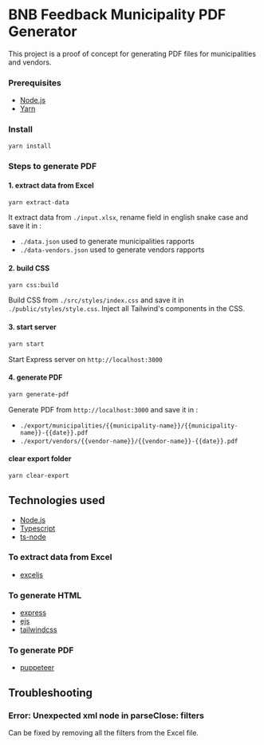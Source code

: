 # BNB Feedback Municipality PDF Generator

This project is a proof of concept for generating PDF files for municipalities and vendors.

### Prerequisites

- [Node.js](https://nodejs.org/en/)
- [Yarn](https://yarnpkg.com/)

### Install

```bash
yarn install
```

### Steps to generate PDF

#### 1. extract data from Excel

```bash
yarn extract-data
```

It extract data from `./input.xlsx`, rename field in english snake case and save it in :  
- `./data.json` used to generate municipalities rapports
- `./data-vendors.json` used to generate vendors rapports 

#### 2. build CSS

```bash
yarn css:build
```

Build CSS from `./src/styles/index.css` and save it in `./public/styles/style.css`. Inject all Tailwind's components in the CSS. 

#### 3. start server

```bash
yarn start
```

Start Express server on `http://localhost:3000`

#### 4. generate PDF

```bash
yarn generate-pdf
```

Generate PDF from `http://localhost:3000` and save it in :
- `./export/municipalities/{{municipality-name}}/{{municipality-name}}-{{date}}.pdf`
- `./export/vendors/{{vendor-name}}/{{vendor-name}}-{{date}}.pdf`

#### clear export folder

```bash
yarn clear-export
```

## Technologies used

- [Node.js](https://nodejs.org/en/)
- [Typescript](https://www.typescriptlang.org/)
- [ts-node](https://typestrong.org/ts-node/)

### To extract data from Excel

- [exceljs](https://github.com/exceljs/exceljs)

### To generate HTML

- [express](https://expressjs.com/)
- [ejs](https://ejs.co/)
- [tailwindcss](https://tailwindcss.com/)

### To generate PDF

- [puppeteer](https://pptr.dev/)

## Troubleshooting

### Error: Unexpected xml node in parseClose: filters

Can be fixed by removing all the filters from the Excel file.
